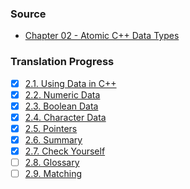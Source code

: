 ### Source
- [Chapter 02 - Atomic C++ Data Types](https://runestone.academy/runestone/books/published/cpp4python/AtomicData/toctree.html)

### Translation Progress
- [x] [2.1. Using Data in C++](./chap02_sec01_using_data_in_cpp.md)
- [x] [2.2. Numeric Data](./chap02_sec02_numeric_data.md)
- [x] [2.3. Boolean Data](./chap02_sec03_boolean_data.md)
- [x] [2.4. Character Data](./chap02_sec04_character_data.md)
- [x] [2.5. Pointers](./chap02_sec05_pointers.md)
- [x] [2.6. Summary](./chap02_sec06_summary.md)
- [x] [2.7. Check Yourself](./chap02_sec07_check_yourself.md)
- [ ] [2.8. Glossary](./chap02_sec08_glossary.md)
- [ ] [2.9. Matching](./chap02_sec09_matching.md)
